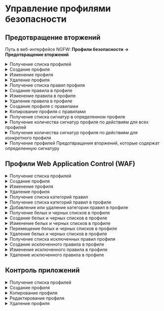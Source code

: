 # Управление профилями безопасности

## Предотвращение вторжений

Путь в веб-интерфейсе NGFW: **Профили безопасности -> Предотвращение вторжений**

<details>
<summary>Получение списка профилей</summary>

```
GET /ips/profiles
```

**Ответ на успешный запрос:**

```json5
[
  {
    "id": "string",
    "name": "string",
    "comment": "string"
  },
  ...
]
```
* `id` - идентификатор профиля;
* `name` - название профиля, максимальная длина - 42 символа;
* `comment` - комментарий, максимальная длина - 255 символов.

</details>

<details>
<summary>Создание профиля</summary>

```
POST /ips/profiles
```
**Json-тело запроса:**:

```json5
{
    "name": "string",
    "comment": "string"
}
```

* `name` - название профиля, максимальная длина - 42 символа;
* `comment` - комментарий, максимальная длина - 255 символов.

**Ответ на успешный запрос:**

```json5
{
  "id": "string"
}
```

* `id` - идентификатор профиля.

</details>

<details>
<summary>Изменение профиля</summary>

```
PATCH /ips/profiles/<id профиля>
```

**Json-тело запроса:**

```json5
{
    "name": "string",
    "comment": "string"
}
```

* `name` - название профиля, максимальная длина - 42 символа;
* `comment` - комментарий, максимальная длина - 255 символов.

**Ответ на успешный запрос:** 200 ОК

</details>

</details>

<details>
<summary>Удаление профиля</summary>

```
DELETE /ips/profiles/<id профиля>
```

**Ответ на успешный запрос:** 200 ОК

</details>

<details>
<summary>Получение списка правил профиля</summary>

```
GET /ips/profile_rules?profile_id=<string>
```

* `profile_id` - идентификатор профиля, список правил которого запрашивается (без скобок и кавычек).

**Ответ на успешный запрос:**

```json5
[
  {
    "id": "integer",
    "filters": [
      {
        "key": "sid" | "mitre_tactic_id" | "protocol" | "signature_severity" | "flow" | "classtype",
        "operator": "equals",
        "values": [ "string" | "integer" ],
     },
    ...
    ]
    "action": "default" | "alert" | "drop" | "pass",
    "comment": "string"
  },
  ...
]
```

* `id` - номер правила выбора сигнатур;
* `filters` - список фильтров правила (список не может быть пустым):
    * `key` - поле фильтра (`sid` - идентификатор, `mitre_tactic_id` - тактика MITRE, `protocol` - протокол, `signature_severity` - уровень серьезности, `flow` - направление, `classtype` - класс);
    * `operator` - оператор, только `equals`;
    * `values` - список значений, которые должны принимать поля `key` (если `key` - `sid`, то `values` - число).
* `action` - строка с действием при срабатывании правила;
* `comment` - комментарий, максимальная длина 255 символов.

</details>

<details>
<summary>Создание правила в профиле</summary>

```
POST /ips/profile_rules?profile_id=<string>&anchor_item_id=<integer>&insert_after=<true|false>
```

* `profile_id` - идентификатор профиля, в котором создается правило (без скобок и кавычек);
* `anchor_item_id` - идентификатор правила, ниже или выше которого нужно создать новое;
* `insert_after` - вставка до или после. Если `true` или отсутствует, то вставить правило сразу после указанного в `anchor_item_id`. Если `false`, то на месте указанного в `anchor_item_id`.

**Json-тело запроса:**

```json5
{
    "filters": [
       {
        "key": "sid" | "mitre_tactic_id" | "protocol" | "signature_severity" | "flow" | "classtype",
        "operator": "equals",
        "values": [ "string" | "integer" ]
      },
      ...
    ],
    "action": "default" | "alert" | "drop" | "pass",
    "comment": "string"
}
```

* `filters` - список фильтров правила (список не может быть пустым):
    * `key` - поле фильтра (`sid` - идентификатор, `mitre_tactic_id` - тактика MITRE, `protocol` - протокол, `signature_severity` - уровень серьезности, `flow` - направление, `classtype` - класс);
    * `operator` - оператор, только `equals`;
    * `values` - список значений, которые должны принимать поля `key` (если `key` - `sid`, то `values` - число).
* `action` - строка с действием при срабатывании правила;
* `comment` - комментарий, максимальная длина - 255 символов.

**Ответ на успешный запрос:** 

```json5
{
  "id": "integer"
}
```

* `id` - номер правила выбора сигнатур.

</details>

<details>
<summary>Изменение правила в профиле</summary>

```
PATCH /ips/profile_rules?profile_id=<string>&rule_id=<integer>
```

* `profile_id` - идентификатор профиля, в котором изменяется правило;
* `rule_id` - идентификатор правила в профиле.

**Json-тело запроса:** (некоторые или все поля объекта)

```json5
{
    "filters": [
      {
        "key": "sid" | "mitre_tactic_id" | "protocol" | "signature_severity" | "flow" | "classtype",
        "operator": "equals",
        "values": [ "string" | "integer" ]
       },
      ...
    ],
    "action": "default" | "alert" | "drop" | "pass",
    "comment": "string"
}
```

* `filters` - список фильтров правила (список не может быть пустым):
    * `key` - поле фильтра (`sid` - идентификатор, `mitre_tactic_id` - тактика MITRE, `protocol` - протокол, `signature_severity` - уровень серьезности, `flow` - направление, `classtype` - класс);
    * `operator` - оператор, только `equals`;
    * `values` - список значений, которые должны принимать поля `key` (если `key` - `sid`, то `values` - число).
* `action` - строка с действием при срабатывании правила;
* `comment` - комментарий, максимальная длина - 255 символов.

**Ответ на успешный запрос:** 200 ОК

</details>

<details>

<summary>Удаление правила в профиле</summary>

```
DELETE /ips/profile_rules?profile_id=<string>&rule_id=<integer>
```

* `profile_id` - идентификатор профиля, в котором удаляется правило;
* `rule_id` - идентификатор правила в профиле.

**Ответ на успешный запрос:** 200 ОК

</details>

<details>

<summary>Создание профиля с правилами</summary>

```
POST /ips/profiles-create-with-rules
```

**Json-тело запроса:**: 

```json5
{
    "name": "string",
    "comment": "string",
    "rules": [
          {
          "filters": [
                {
                "key": "sid" | "mitre_tactic_id" | "protocol" | "signature_severity" | "flow" | "classtype",
                "operator": "equals",
                "values": [ "string" | "integer" ]
                  },
                  ...
                ],
          "action": "default" | "alert" | "drop" | "pass",
          "comment": "string"
          },
          ...
        ]
    }
```

* `name` - название профиля, максимальная длина - 42 символа;
* `comment` - комментарий, максимальная длина - 255 символов;
* `rules` - список правил профиля:
  * `filters` - список фильтров правила (список не может быть пустым):
    * `key` - поле фильтра (`sid` - идентификатор, `mitre_tactic_id` - тактика MITRE, `protocol` - протокол, `signature_severity` - уровень серьезности, `flow` - направление, `classtype` - класс);
    * `operator` - оператор, только `equals`;
    * `values` - список значений, которые должны принимать поля `key` (если `key` - `sid`, то `values` - число).
  * `action` - строка с действием при срабатывании правила;
  * `comment` - комментарий, максимальная длина 255 символов.

**Ответ на успешный запрос:**

```json5
{
    "id": "string"
}
```

* `id` - идентификатор созданного профиля с правилами.

</details>

<details>

<summary>Копирование профиля с правилами</summary>

```
POST /ips/profiles/<id профиля>/copy
```

**Ответ на успешный запрос:**

```json5
{
    "id": "string"
}
```

* `id` - идентификатор созданного профиля.

</details>

<details>

<summary>Получение списка сигнатур в определенном профиле</summary>

```
GET /ips/profiles/<id профиля>/signatures
```

**Ответ на успешный запрос:**

```json5
{
    "signatures": [
        {
            "action": "string",
            "protocol": "string",
            "flow": "string",
            "classtype": "string-admin",
            "sid": "integer",
            "signature_severity": "string",
            "mitre_tactic_id": "string",
            "signature_source": "string",
            "msg": "string",
            "source": "string",
            "source_ports": "string",
            "destination": "string",
            "destination_ports": "string",
            "updated_at": "string"
        },
        ...
    ]
}
```

* `action` - действие для трафика, соответствующего сигнатуре:
  * `pass` - **Пропускать**;
  * `alert` - **Предупреждать**;
  * `drop` - **Блокировать**;
  * `rejectsrc` - **Отправлять RST узлу источника**;
  * `rejectdst` - **Отправлять RST узлу назначения**;
  * `rejectboth` - **Отправлять RST обоим**.
* `protocol` - протокол (`tcp`, `udp`, `icmp`, `ip`). Возможные значения представлены по [ссылке](https://docs.suricata.io/en/latest/rules/intro.html#protocol);
* `flow` - направление трафика (`client2server`, `server2client`, `-`);
* `classtype` - группа, к которой относится сигнатура;
* `sid` - идентификатор сигнатуры;
* `signature_severity` - уровень угрозы;
* `mitre_tactic_id` - тактика согласно матрице MITRE ATT&CK;
* `signature_source` - источник сигнатуры: 
    * `standard` - стандартные правила;
    * `advanced` - правила IPS от Лаборатории Касперского;
    * `custom` - пользовательские правила.
* `msg` - название сигнатуры;
* `source` - источник подключения;
* `source_ports` - порты источника;
* `destination` - назначение;
* `destination_ports` - порты назначения;
* `updated_at` - дата в формате `YYYY-MM-DD` или строка со значением `-`.

</details>

<details>

<summary>Получение количества сигнатур профиля по действиям для всех профилей</summary>

```
GET /ips/profiles/actions-counts 
```

**Ответ на успешный запрос:**

```json5
{
    "profile_id": {
      "pass": "integer",
      "alert": "integer",
      "drop": "integer",
      "rejectsrc": "integer",
      "rejectdst": "integer",
      "rejectboth": "integer"
    },
    ...
}
```

* `profile_id` - идентификатор профиля:
  * `pass` - **Пропускать**;
  * `alert` - **Предупреждать**;
  * `drop` - **Блокировать**;
  * `rejectsrc` - **Отправлять RST узлу источника**;
  * `rejectdst` - **Отправлять RST узлу назначения**;
  * `rejectboth` - **Отправлять RST обоим**.
 
</details>

<details>

<summary>Получение количества сигнатур профиля по действиям для конкретного профиля</summary>

```
GET /ips/profiles/<id профиля>/actions-counts
```

**Ответ на успешный запрос:**

```json5
{
    "rule_id": {
      "pass": "integer",
      "alert": "integer",
      "drop": "integer",
      "rejectsrc": "integer",
      "rejectdst": "integer",
      "rejectboth": "integer"
    },
    ...
}
```

* `rule_id` - идентификатор правила в профиле:
  * `pass` - **Пропускать**;
  * `alert` - **Предупреждать**;
  * `drop` - **Блокировать**;
  * `rejectsrc` - **Отправлять RST узлу источника**;
  * `rejectdst` - **Отправлять RST узлу назначения**;
  * `rejectboth` - **Отправлять RST обоим**.
 
</details>

<details>
<summary>Получение профилей Предотвращения вторжений, которые содержат определенную сигнатуру</summary>

```
GET /ips/signatures/<sid>/profiles
```

* `sid` - идентификатор сигнатуры.

**Ответ на успешный запрос:**

```json
{
    "id": "string",
    "name": "string"
}
```

* `id` - идентификатор профиля;
* `name` - название профиля.
  
</details>


## Профили Web Application Control (WAF)

<details>

<summary>Получение списка профилей</summary>

```
GET /reverse_proxy_backend/waf/profiles
```

**Ответ на успешный запрос:**

```json5
[
  {
    "id": "string",
    "name": "string",
    "detection_only": "boolean",
    "disabled_categories": ["string"],
    "exceptions": [
      {
        "id": "string",
        "rule_id": "integer",
        "comment": "string",
        "enabled": "boolean"
      },
      ...
    ],
    "server_tokens": "boolean",
    "comment": "string",
    "central_console": "boolean"
  },
  ...
]
```

* `id` - идентификатор профиля;
* `name` - название профиля, максимальная длина - 42 символа;
* `detection_only` - режим работы: `true` - только обнаружение, `false` - обнаружение и блокировка;
* `disabled_categories` - список идентификаторов категорий для исключения, максимальная длина - 128 символов;
* `exceptions` - исключенные правила:
  * `id` - идентификатор исключенного правила;
  * `rule_id` - идентификатор исключенного правила в профиле;
  * `comment` - комментарий, максимальная длина - 255 символов;
  * `enabled` - статус: `true` - включено, `false` - выключено.
* `server_tokens` - статус HTTP-заголовка Server: `true` - показывать, `false` - скрывать;
* `comment` - комментарий, может быть пустым, максимальная длина - 255 символов;
* `central_console` - `true`, если профиль создан в Центральной консоли, только для чтения.

</details>

<details>

<summary>Создание профиля</summary>

```
POST /reverse_proxy_backend/waf/profiles
```

**Json-тело запроса:**

```json5
{
    "name": "string",
    "detection_only": "boolean",
    "disabled_categories": ["string"],
    "server_tokens": "boolean",
    "comment": "string",
    "central_console": "boolean"
}
```

* `name` - название профиля, максимальная длина - 42 символа;
* `detection_only` - режим работы: `true` - только обнаружение, `false` - обнаружение и блокировка;
* `disabled_categories` - список идентификаторов категорий для исключения, максимальная длина - 128 символов, при создании профиля может быть пустым;
* `server_tokens` - статус HTTP-заголовка Server: `true` - показывать, `false` - скрывать;
* `comment` - комментарий, может быть пустым, максимальная длина - 255 символов;
* `central_console` - `true`, если профиль создан в Центральной консоли, только для чтения.

**Ответ на успешный запрос:**

```json5
{
    "id": "string"
}
```

</details>

<details>

<summary>Изменение профиля</summary>

```
PATCH /reverse_proxy_backend/waf/profiles/<id профиля>
```

**Json-тело запроса:**

```json5
{
    "name": "string",
    "detection_only": "boolean",
    "disabled_categories": ["string"],
    "server_tokens": "boolean",
    "comment": "string",
    "central_console": "boolean"
}
```

* `name` - название профиля, максимальная длина - 42 символа;
* `detection_only` - режим работы: `true` - только обнаружение, `false` - обнаружение и блокировка;
* `disabled_categories` - список идентификаторов категорий правил, которые были отключены, максимальная длина - 128 символов;
* `server_tokens` - статус HTTP-заголовка Server: `true` - показывать, `false` - скрывать;
* `comment` - комментарий, может быть пустым, максимальная длина - 255 символов;
* `central_console` - `true`, если профиль создан в Центральной консоли, только для чтения.

**Ответ на успешный запрос:** 200 ОК

</details>

<details>

<summary>Удаление профиля</summary>

```
DELETE /reverse_proxy_backend/waf/profiles/<id профиля>
```

**Ответ на успешный запрос:** 200 ОК

</details>

<details>

<summary>Получение списка категорий правил</summary>

```
GET /reverse_proxy_backend/waf/categories
```

**Ответ на успешный запрос:**

```json5
[
  {
    "id": "string",
    "title": "string",
    "description": "string"
  },
  ...
]
```

* `id` - идентификатор категории, максимальная длина - 42 символа;
* `title` - название категории, максимальная длина - 42 символа;
* `description` - описание категории, максимальная длина - 255 символов.

</details>

<details>

<summary>Получение списка категорий правил в профиле</summary>

```
GET /reverse_proxy_backend/waf/profiles/<id профиля>/categories
```

**Ответ на успешный запрос:**

* Список категорий правил, которые включены в профиле.

```json5
[
  {
    "id": "string",
    "title": "string",
    "description": "string"
  },
  ...
]
```

* `id` - идентификатор категории, максимальная длина - 42 символа;
* `title` - название категории, максимальная длина - 42 символа;
* `description` - описание категории, максимальная длина - 255 символов.

</details>

<details>

<summary>Добавление или удаление категории правил в профиле</summary>

```
PATCH /reverse_proxy_backend/waf/profiles/<id профиля>/categories/<id категории>
```

**Json-тело запроса:**

```json5
{
    "enabled": "boolean"
}
```

**Ответ на успешный запрос:**

* Если профиль или категория не найдены по идентификатору, то код ответа - 542;
* Если enabled - `true`, то категория, идентификатор которой указан в запросе, будет удалена из списка `disabled_categories` профиля. Ответ - 200 ОК;
* Если enabled - `false`, то категория, идентификатор которой указан в запросе, будет добавлена в список `disabled_categories` профиля. Ответ - 200 ОК.

</details>

<details>

<summary>Получение белых и черных списков в профиле</summary>

```
GET /reverse_proxy_backend/waf/profiles/<id профиля>/rules
```

**Ответ на успешный запрос:**

```json5
[
  {
    "aliases": ["string"],
    "aliases_negate": "boolean",
    "action": "block" | "pass",
    "comment": "string",
    "enabled": "boolean",
    "id": "integer"
  },
  ...
]
```

* `aliases` - список алиасов IP-адресов, подсетей, стран, списков стран и континентов;
* `aliases_negate` - инверсия правила;
* `action` - действие:
  * `block` - блокировать запросы;
  * `pass` - пропускать запросы.
* `comment` - комментарий, максимальная длина - 255 символов;
* `enabled` - статус: `true` - включено, `false` - выключено;
* `id` - номер правила.

</details>

<details>

<summary>Создание белых и черных списков в профиле</summary>

```
POST /reverse_proxy_backend/waf/profiles/<id профиля>/rules?anchor_item_id=<integer>&insert_after=<true|false>
```

* `anchor_item_id` - идентификатор правила, ниже или выше которого нужно создать новое;
* `insert_after` - вставка до или после. Если `true` или отсутствует, то вставить правило сразу после указанного в `anchor_item_id`. Если `false`, то на месте указанного в `anchor_item_id`.

**Json-тело запроса:**

```json5
{
    "aliases": ["string"],
    "aliases_negate": "boolean",
    "action": "block" | "pass",
    "comment": "string",
    "enabled": "boolean"
}
```

* `aliases` - список алиасов IP-адресов, подсетей, стран, списков стран и континентов;
* `aliases_negate` - инверсия правила;
* `action` - действие:
  * `block` - блокировать запросы;
  * `pass` - пропускать запросы.
* `comment` - комментарий, максимальная длина - 255 символов;
* `enabled` - статус: `true` - включено, `false` - выключено.

**Ответ на успешный запрос:**

```json5
{
    "id": "integer"
}
```

</details>

<details>

<summary>Изменение белых и черных списков в профиле</summary>

```
PATCH /reverse_proxy_backend/waf/profiles/<id профиля>/rules/<id правила в профиле>
```

**Json-тело запроса:**

```json5
{
    "aliases": ["string"],
    "aliases_negate": "boolean",
    "action": "block" | "pass",
    "comment": "string",
    "enabled": "boolean"
}
```

* `aliases` - список алиасов IP-адресов, подсетей, стран, списков стран и континентов;
* `aliases_negate` - инверсия правила;
* `action` - действие:
  * `block` - блокировать запросы;
  * `pass` - пропускать запросы.
* `comment` - комментарий, максимальная длина - 255 символов;
* `enabled` - статус: `true` - включено, `false` - выключено.

**Ответ на успешный запрос:** 200 OK

</details>

<details>

<summary>Перемещение белых и черных списков в профиле</summary>

```
PATCH /reverse_proxy_backend/waf/profiles/<id профиля>/rules/move
```

**Json-тело запроса:**

```json5
{
  "params": {
    "id": "integer",
    "anchor_item_id": "integer",
    "insert_after": "boolean",
  },
}
```

* `id` - идентификатор перемещаемого правила;
* `anchor_item_id` - идентификатор правила, относительно которого будет перемещено правило;
* `insert_after` - вставить правило до или после `anchor_item_id`. Если `true` или отсутствует, то вставить правило сразу после указанного в `anchor_item_id`. Если `false`, то на месте указанного в `anchor_item_id`.

**Ответ на успешный запрос:** 200 OK

</details>

<details>

<summary>Удаление белых и черных списков в профиле</summary>

```
DELETE /reverse_proxy_backend/waf/profiles/<id профиля>/rules/<id правила>
```

**Ответ на успешный запрос:** 200 OK

</details>

<details>

<summary>Получение списка исключенных правил профиля</summary>

```
GET /reverse_proxy_backend/waf/profiles/<id профиля>/exceptions
```

**Ответ на успешный запрос:**

```json5
[
  {
    "id": "string",
    "rule_id": "integer",
    "comment": "string",
    "enabled": "boolean"
  },
  ...
]
```

* `id` - идентификатор исключенного правила;
* `rule_id` - идентификатор правила;
* `comment` - комментарий, максимальная длина - 255 символов;
* `enabled` - статус: `true` - включено, `false` - выключено.

</details>

<details>

<summary>Создание исключенного правила в профиле</summary>

```
POST /reverse_proxy_backend/waf/profiles/<id профиля>/exceptions
```

**Json-тело запроса:**

```json5
{
    "rule_id": "integer",
    "comment": "string",
    "enabled": "boolean"
}
```

* `rule_id` - идентификатор правила. Можно найти в журнале в разделе **Отчеты и журналы -> События безопасности -> [Web Application Firewall](/settings/reports/security-events.md#web-application-firewall)**;
* `comment` - комментарий, максимальная длина - 255 символов;
* `enabled` - статус: `true` - включено, `false` - выключено.

**Ответ на успешный запрос:**

```json5
{
    "id": "integer"
}
```

</details>

<details>

<summary>Изменение исключенного правила в профиле</summary>

```
PATCH /reverse_proxy_backend/waf/profiles/<id профиля>/exceptions/<id исключенного правила>
```

**Json-тело запроса:**

```json5
{
    "rule_id": "integer",
    "comment": "string",
    "enabled": "boolean"
}
```

* `rule_id` - идентификатор правила. Можно найти в журнале в разделе **Отчеты и журналы -> События безопасности -> [Web Application Firewall](/settings/reports/security-events.md#web-application-firewall)**;
* `comment` - комментарий, максимальная длина - 255 символов;
* `enabled` - статус: `true` - включено, `false` - выключено.

**Ответ на успешный запрос:** 200 OK

</details>

<details>

<summary>Удаление исключенного правила в профиле</summary>

```
DELETE /reverse_proxy_backend/waf/profiles/<id профиля>/exceptions/<id исключенного правила>
```

**Ответ на успешный запрос:** 200 OK

</details>

## Контроль приложений

<details>

<summary>Получение списка профилей</summary>

```
GET /api/application_control/profiles
```

**Ответ на успешный запрос:**

```json5
[
  {
    "id": "string",
    "name": "string",
    "comment": "string",
    "protocols": [
      {
        "id": "string",
        "action": "deny" | "allow"
      },
      ...
    ],
  }
]
```

* `id` - идентификатор профиля;
* `name` - название профиля;
* `comment` - комментарий к профилю;
* `protocols` - список протоколов, выбранных для профиля:
    * `id` - строковый идентификатор алиаса протокола с префиксом `id.l7`. Например, `id.l7.ftp_protocol`;
    * `action` - действие, применяемое к протоколу (`deny` - запретить, `allow` - разрешить).      

</details>

<details>

<summary>Создание профиля</summary>

```
POST /api/application_control/profiles
```

**Json-тело запроса:**

```json5

{
  "name": "string",
  "comment": "string",
  "protocols": [
    {
      "id": "string",
      "action": "deny" | "allow"
    },
    ...
    ],
}
```

* `name` - название профиля;
* `comment` - комментарий к профилю;
* `protocols` - список протоколов, выбранных для профиля:
    * `id` - строковый идентификатор алиаса протокола с префиксом `id.l7`. Например, `id.l7.ftp_protocol`;
    * `action` - действие, применяемое к протоколу (`deny` - запретить, `allow` - разрешить).

**Ответ на успешный запрос:**

```json5
[
  {
    "id": "string",
    "name": "string",
    "comment": "string",
    "protocols": [
      {
        "id": "string",
        "action": "deny" | "allow"
      },
      ...
      ],
  }
]
```

* `id` - идентификатор профиля;
* `name` - название профиля;
* `comment` - комментарий к профилю;
* `protocols` - список протоколов, выбранных для профиля:
    * `id` - строковый идентификатор алиаса протокола с префиксом `id.l7`. Например, `id.l7.ftp_protocol`;
    * `action` - действие, применяемое к протоколу (`deny` - запретить, `allow` - разрешить).

</details>

<details>

<summary>Копирование профиля</summary>

```
POST /api/application_control/profiles/<id профиля>/copy
```

**Ответ на успешный запрос:** 

```json5
{
  "id": "integer"
}
```

* `id` - идентификатор копии профиля.

</details>

<details>

<summary>Редактирование профиля</summary>

```
PATCH /api/application_control/profiles/<id профиля>
```

**Json-тело запроса:**

```json5
[
  {
    "name": "string",
    "comment": "string",
    "protocols": [
      {
        "id": "string",
        "action": "deny" | "allow"
      },
      ...
      ],
  }
]
```

* `name` - название профиля;
* `comment` - комментарий к профилю;
* `protocols` - список протоколов, выбранных для профиля:
    * `id` - строковый идентификатор алиаса протокола с префиксом `id.l7`. Например, `id.l7.ftp_protocol`;
    * `action` - действие, применяемое к протоколу (`deny` - запретить, `allow` - разрешить).

**Ответ на успешный запрос:** 200 OK

</details>

<details>

<summary>Удаление профиля</summary>

```
DELETE /api/application_control/profiles/<id профиля>
```

**Ответ на успешный запрос:** 200 OK

</details>
